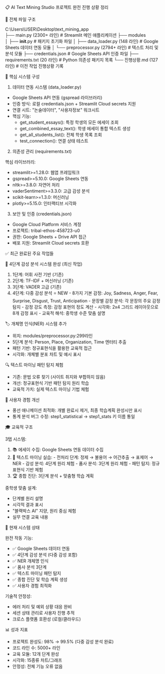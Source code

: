 📋 AI Text Mining Studio 프로젝트 완전 진행 상황 정리

  📁 전체 파일 구조

  C:\Users\USER\Desktop\text_mining_app\
  ├── main.py (2300+ 라인)                    # Streamlit 메인 애플리케이션
  ├── modules\
  │   ├── __init__.py                         # 패키지 초기화 파일
  │   ├── data_loader.py (148 라인)           # Google Sheets 데이터 연동 모듈
  │   └── preprocessor.py (2794+ 라인)        # 텍스트 처리 및 분석 모듈
  ├── credentials.json                        # Google Sheets API 인증 파일
  ├── requirements.txt (20 라인)              # Python 의존성 패키지 목록
  └── 진행상황.md (127 라인)                  # 이전 작업 진행상황 기록

  🔧 핵심 시스템 구성

  1. 데이터 연동 시스템 (data_loader.py)

  - Google Sheets API 연동 (gspread 라이브러리)
  - 인증 방식: 로컬 credentials.json + Streamlit Cloud secrets 지원
  - 연결 시트: "논술데이터", "사용자정보" 워크시트
  - 핵심 기능:
    - get_student_essays(): 특정 학생의 모든 에세이 조회
    - get_combined_essay_text(): 학생 에세이 통합 텍스트 생성
    - get_all_students_list(): 전체 학생 목록 조회
    - test_connection(): 연결 상태 테스트

  2. 의존성 관리 (requirements.txt)

  핵심 라이브러리:
  - streamlit>=1.28.0: 웹앱 프레임워크
  - gspread>=5.10.0: Google Sheets 연동
  - nltk>=3.8.0: 자연어 처리
  - vaderSentiment>=3.3.0: 고급 감성 분석
  - scikit-learn>=1.3.0: 머신러닝
  - plotly>=5.15.0: 인터랙티브 시각화

  3. 보안 및 인증 (credentials.json)

  - Google Cloud Platform 서비스 계정
  - 프로젝트: tribal-ethos-458723-u0
  - 권한: Google Sheets + Drive API 접근
  - 배포 지원: Streamlit Cloud secrets 호환

  ✅ 최근 완료된 주요 작업들

  🎯 4단계 감성 분석 시스템 완성 (최신 작업)

  1. 1단계: 어휘 사전 기반 (기존)
  2. 2단계: TF-IDF + 머신러닝 (기존)
  3. 3단계: VADER 고급 (기존)
  4. 4단계: 다중 감성 분석 ⭐ NEW
    - 8가지 기본 감정: Joy, Sadness, Anger, Fear, Surprise, Disgust, Trust, Anticipation
    - 문장별 감정 분석: 각 문장의 주요 감정 탐지
    - 감정 강도 측정: 감정 표현의 정도 계산
    - 시각화: 2x4 그리드 레이아웃으로 8개 감정 표시
    - 교육적 해석: 중학생 수준 맞춤 설명

  🏷️ 개체명 인식(NER) 시스템 추가

  - 위치: modules/preprocessor.py:299라인
  - 5단계 분석: Person, Place, Organization, Time 엔터티 추출
  - 패턴 기반: 정규표현식을 활용한 교육적 접근
  - 시각화: 개체별 분포 차트 및 예시 표시

  🔍 텍스트 마이닝 패턴 탐지 체험

  - 기존: 문법 오류 찾기 (사이트 취지와 부합하지 않음)
  - 개선: 정규표현식 기반 패턴 탐지 원리 학습
  - 교육적 가치: 실제 텍스트 마이닝 기법 체험

  🎈 사용자 경험 개선

  - 풍선 애니메이션 최적화: 개별 완료시 제거, 최종 학습계획 완성시만 표시
  - 통계 분석 버그 수정: step1_statistical → step1_stats 키 이름 통일

  🎓 교육적 구조

  3탭 시스템:

  1. 📚 에세이 수집: Google Sheets 연동 데이터 수집
  2. 🧠 텍스트 마이닝 실습:
    - 전처리 단계: 정제 → 불용어 → 어간추출 → 표제어 → NER
    - 감성 분석: 4단계 원리 체험
    - 품사 분석: 3단계 원리 체험
    - 패턴 탐지: 정규표현식 기반 체험
  3. 🏆 종합 진단: 3단계 분석 + 맞춤형 학습 계획

  중학생 맞춤 설계:

  - 단계별 원리 설명
  - 시각적 결과 표시
  - "블랙박스 AI" 지양, 원리 중심 체험
  - 실무 연결 교육 내용

  🚀 현재 시스템 상태

  완전 작동 기능:

  - ✅ Google Sheets 데이터 연동
  - ✅ 4단계 감성 분석 (다중 감성 포함)
  - ✅ NER 개체명 인식
  - ✅ 품사 분석 3단계
  - ✅ 텍스트 마이닝 패턴 탐지
  - ✅ 종합 진단 및 학습 계획 생성
  - ✅ 사용자 경험 최적화

  기술적 안정성:

  - 에러 처리 및 예외 상황 대응 완비
  - 세션 상태 관리로 사용자 진행 추적
  - 크로스 플랫폼 호환성 (로컬/클라우드)

  📊 성과 지표

  - 프로젝트 완성도: 98% → 99.5% (다중 감성 분석 완료)
  - 코드 라인 수: 5000+ 라인
  - 교육 모듈: 12개 단계 완성
  - 시각화: 15종류 차트/그래프
  - 안정성: 전체 기능 오류 없음